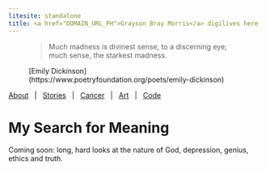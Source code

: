 ```yaml
---
litesite: standalone
title: <a href="DOMAIN_URL_PH">Grayson Bray Morris</a> digilives here
---
```


<figure>

>Much madness is divinest sense, to a discerning eye; \
much sense, the starkest madness.

<figcaption>
[Emily Dickinson](https://www.poetryfoundation.org/poets/emily-dickinson)
</figcaption>
</figure>

<nav>
<a href="HOME_URL_PHabout.html">About</a> &nbsp; | &nbsp; <a href="HOME_URL_PHstories/">Stories</a> &nbsp; | &nbsp; 
<a href="HOME_URL_PHcancer-blog/">Cancer</a> &nbsp; | &nbsp; 
<a href="HOME_URL_PHdrawings.html">Art</a> &nbsp; | &nbsp; <a href="HOME_URL_PHcode.html">Code</a>
</nav>

# My Search for Meaning

Coming soon: long, hard looks at the nature of God, depression, genius, ethics and truth.

